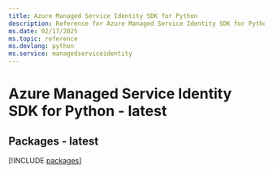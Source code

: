 ```yaml
---
title: Azure Managed Service Identity SDK for Python
description: Reference for Azure Managed Service Identity SDK for Python
ms.date: 02/17/2025
ms.topic: reference
ms.devlang: python
ms.service: managedserviceidentity
---
```

# Azure Managed Service Identity SDK for Python - latest
## Packages - latest
[!INCLUDE [packages](managed-service-identity-index.md)]